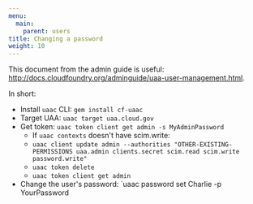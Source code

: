 ```yaml
---
menu:
  main:
    parent: users
title: Changing a password
weight: 10
---
```


This document from the admin guide is useful: http://docs.cloudfoundry.org/adminguide/uaa-user-management.html.

In short:

- Install `uaac` CLI: `gem install cf-uaac`
- Target UAA: `uaac target uaa.cloud.gov`
- Get token: `uaac token client get admin -s MyAdminPassword`
  - If `uaac contexts` doesn't have scim.write:
  - `uaac client update admin --authorities "OTHER-EXISTING-PERMISSIONS uaa.admin clients.secret scim.read scim.write password.write"`
  - `uaac token delete`
  - `uaac token client get admin`
- Change the user's password: `uaac password set Charlie -p YourPassword
